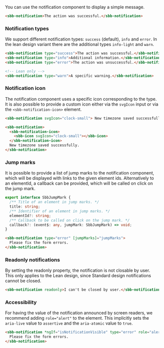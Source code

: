 You can use the notification component to display a simple message.

```html
<sbb-notification>The action was successful.</sbb-notification>
```

### Notification types

We support different notification types: `success` (default), `info` and `error`.
In the lean design variant there are the additional types `info-light` and `warn`.

```html
<sbb-notification type="success">The action was successful.</sbb-notification>
<sbb-notification type="info">Additional information.</sbb-notification>
<sbb-notification type="error">The action was unsuccessful.</sbb-notification>

<!-- Lean only -->
<sbb-notification type="warn">A specific warning.</sbb-notification>
```

### Notification icon

The notification component uses a specific icon corresponding to the type.
It is also possible to provide a custom icon either via the `svgIcon` input or via
the `<sbb-notification-icon>` element.

```html
<sbb-notification svgIcon="clock-small"> New timezone saved successfully. </sbb-notification>

<sbb-notification>
  <sbb-notification-icon>
    <sbb-icon svgIcon="clock-small"></sbb-icon>
  </sbb-notification-icon>
  New timezone saved successfully.
</sbb-notification>
```

### Jump marks

It is possible to provide a list of jump marks to the notification component, which will be
displayed with links to the given element ids. Alternatively to an elementId, a callback can
be provided, which will be called on click on the jump mark.

```ts
export interface SbbJumpMark {
  /** Title of an element in jump marks. */
  title: string;
  /** Identifier of an element in jump marks. */
  elementId?: string;
  /** Callback to be called on click on the jump mark. */
  callback?: (event$: any, jumpMark: SbbJumpMark) => void;
}
```

```html
<sbb-notification type="error" [jumpMarks]="jumpMarks">
  Please fix the form errors.
</sbb-notification>
```

### Readonly notifications

By setting the readonly property, the notification is not closable by user.
This only applies to the Lean design, since Standard design notifications cannot be closed.

```html
<sbb-notification readonly>I can't be closed by user.</sbb-notification>
```

### Accessibility

For having the value of the notification announced by screen readers, we recommend adding
`role="alert"` to the element. This implicitly sets the `aria-live` value to `assertive`
and the `aria-atomic` value to `true`.

```html
<sbb-notification *ngIf="isNotificationVisible" type="error" role="alert">
  Please fix the form errors.
</sbb-notification>
```
